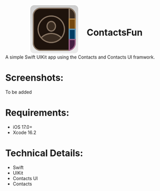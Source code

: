 <div align="center">
  <img src="https://raw.githubusercontent.com/Pearljam66/Contacts/d5bb332d103bc13dd9fc01205b7a0aa3eed979d1/ContactsFun/ContactsFun/Assets.xcassets/AppIcon.appiconset/appicon_dark.png" width="150" style="border: 3px solid white; border-radius: 15px; vertical-align: middle; margin-right: 20px;">
  <h1 style="display: inline-block; vertical-align: middle;">ContactsFun</h1>
</div>
 A simple Swift UIKit app using the Contacts and Contacts UI framwork.

# Screenshots:
To be added

# Requirements:
- iOS 17.0+
- Xcode 16.2

# Technical Details:
- Swift
- UIKit
- Contacts UI
- Contacts
